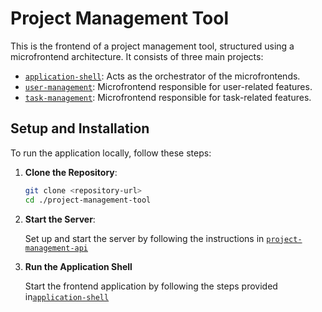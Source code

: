 # Project Management Tool

This is the frontend of a project management tool, structured using a microfrontend architecture. It consists of three main projects:

- [`application-shell`](./projects/application-shell): Acts as the orchestrator of the microfrontends.
- [`user-management`](./projects/user-management): Microfrontend responsible for user-related features.
- [`task-management`](./projects/task-management): Microfrontend responsible for task-related features.

## Setup and Installation

To run the application locally, follow these steps:

1. **Clone the Repository**:

   ```bash
   git clone <repository-url>
   cd ./project-management-tool
   ```

2. **Start the Server**:

   Set up and start the server by following the instructions in [`project-management-api`](../project-management-api)

3. **Run the Application Shell**

   Start the frontend application by following the steps provided in[`application-shell`](./projects/application-shell)
